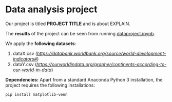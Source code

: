 # Data analysis project

Our project is titled **PROJECT TITLE** and is about EXPLAIN.

The **results** of the project can be seen from running [dataproject.ipynb](dataproject.ipynb).

We apply the **following datasets**:

1. dataX.csv (*https://databank.worldbank.org/source/world-development-indicators#*) 
1. dataY.csv (*https://ourworldindata.org/grapher/continents-according-to-our-world-in-data*)

**Dependencies:** Apart from a standard Anaconda Python 3 installation, the project requires the following installations:

``pip install matplotlib-venn``

